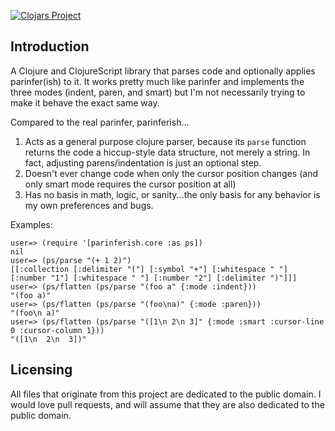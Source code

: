 [![Clojars Project](https://img.shields.io/clojars/v/parinferish.svg)](https://clojars.org/parinferish)

## Introduction

A Clojure and ClojureScript library that parses code and optionally applies parinfer(ish) to it. It works pretty much like parinfer and implements the three modes (indent, paren, and smart) but I'm not necessarily trying to make it behave the exact same way.

Compared to the real parinfer, parinferish...

1. Acts as a general purpose clojure parser, because its `parse` function returns the code a hiccup-style data structure, not merely a string. In fact, adjusting parens/indentation is just an optional step.
2. Doesn't ever change code when only the cursor position changes (and only smart mode requires the cursor position at all)
3. Has no basis in math, logic, or sanity...the only basis for any behavior is my own preferences and bugs.

Examples:

```
user=> (require '[parinferish.core :as ps])
nil
user=> (ps/parse "(+ 1 2)")
[[:collection [:delimiter "("] [:symbol "+"] [:whitespace " "] [:number "1"] [:whitespace " "] [:number "2"] [:delimiter ")"]]]
user=> (ps/flatten (ps/parse "(foo a" {:mode :indent}))
"(foo a)"
user=> (ps/flatten (ps/parse "(foo\na)" {:mode :paren}))
"(foo\n a)"
user=> (ps/flatten (ps/parse "([1\n 2\n 3]" {:mode :smart :cursor-line 0 :cursor-column 1}))
"([1\n  2\n  3])"
```

## Licensing

All files that originate from this project are dedicated to the public domain. I would love pull requests, and will assume that they are also dedicated to the public domain.
